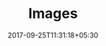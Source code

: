 ---
title: "Images"
date: 2017-09-25T11:31:18+05:30
layout: images
property: "Hotel Antares"
status: "Active (Pending Review)"
url: /details/images/hotel-antares/
slug: "hotel-antares/"

qcstatus:
 publishedreview: true

mainmenu:
 details: true
 images: true

---
